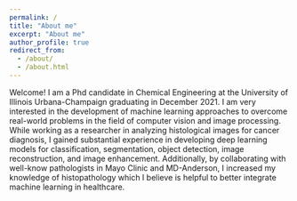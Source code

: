 ```yaml
---
permalink: /
title: "About me"
excerpt: "About me"
author_profile: true
redirect_from: 
  - /about/
  - /about.html
---
```


Welcome! I am a Phd candidate in Chemical Engineering at the University of Illinois Urbana-Champaign graduating in December 2021. I am very interested in the development of machine learning approaches to overcome real-world problems in the field of computer vision and image processing. While working as a researcher in analyzing histological images for cancer diagnosis, I gained substantial experience in developing deep learning models for classification, segmentation, object detection, image reconstruction, and image enhancement. Additionally, by collaborating with well-know pathologists in Mayo Clinic and MD-Anderson, I increased my knowledge of histopathology which I believe is helpful to better integrate machine learning in healthcare.
